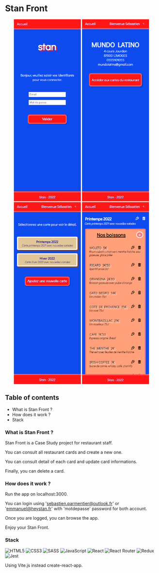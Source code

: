 # Stan Front


<div align="center">
  <img src="documents/Home-connect.PNG" height=600px>
  <img src="documents/Home-connected.PNG" height=600px>
</div>
<div align="center">
  <img src="documents/All-cards.PNG" height=600px>
  <img src="documents/Card-detail.PNG" height=600px>
</div>
  
## Table of contents

* What is Stan Front ?
* How does it work ?
* Stack

### What is Stan Front ?

Stan Front is a Case Study project for restaurant staff.  

You can consult all restaurant cards and create a new one.  

You can consult detail of each card and update card informations.  

Finally, you can delete a card.

### How does it work ?

Run the app on localhost:3000.

You can login using 'sebastien.parmentier@outlook.fr' or 'emmanuel@heystan.fr' with 'motdepasse' password for both account.

Once you are logged, you can browse the app.

Enjoy your Stan Front.

### Stack

![HTML5](https://img.shields.io/badge/html5-%23E34F26.svg?style=for-the-badge&logo=html5&logoColor=white)
![CSS3](https://img.shields.io/badge/css3-%231572B6.svg?style=for-the-badge&logo=css3&logoColor=white)
![SASS](https://img.shields.io/badge/SASS-hotpink.svg?style=for-the-badge&logo=SASS&logoColor=white)
![JavaScript](https://img.shields.io/badge/javascript-%23323330.svg?style=for-the-badge&logo=javascript&logoColor=%23F7DF1E)
![React](https://img.shields.io/badge/react-%2320232a.svg?style=for-the-badge&logo=react&logoColor=%2361DAFB)
![React Router](https://img.shields.io/badge/React_Router-CA4245?style=for-the-badge&logo=react-router&logoColor=white)
![Redux](https://img.shields.io/badge/redux-%23593d88.svg?style=for-the-badge&logo=redux&logoColor=white)
![Jest](https://img.shields.io/badge/-jest-%23C21325?style=for-the-badge&logo=jest&logoColor=white)

Using Vite.js instead create-react-app.

